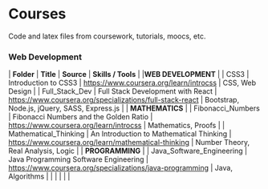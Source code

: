 # Courses

Code and latex files from coursework, tutorials, moocs, etc.

### Web Development

| **Folder** | **Title** | **Source** | **Skills / Tools** |
|**WEB DEVELOPMENT** |
| CSS3 | Introduction to CSS3 | https://www.coursera.org/learn/introcss | CSS, Web Design |
| Full_Stack_Dev | Full Stack Development with React | https://www.coursera.org/specializations/full-stack-react | Bootstrap, Node.js, jQuery, SASS, Express.js |
| **MATHEMATICS** |
| Fibonacci_Numbers | Fibonacci Numbers and the Golden Ratio | https://www.coursera.org/learn/introcss | Mathematics, Proofs |
| Mathematical_Thinking | An Introduction to Mathematical Thinking | https://www.coursera.org/learn/mathematical-thinking | Number Theory, Real Analysis, Logic |
| **PROGRAMMING** |
| Java_Software_Engineering | Java Programming Software Engineering | https://www.coursera.org/specializations/java-programming | Java, Algorithms |
|  |  |  |  |
